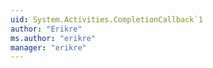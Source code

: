 ```yaml
---
uid: System.Activities.CompletionCallback`1
author: "Erikre"
ms.author: "erikre"
manager: "erikre"
---
```

